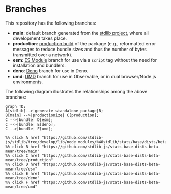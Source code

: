 <!--

@license Apache-2.0

Copyright (c) 2022 The Stdlib Authors.

Licensed under the Apache License, Version 2.0 (the "License");
you may not use this file except in compliance with the License.
You may obtain a copy of the License at

    http://www.apache.org/licenses/LICENSE-2.0

Unless required by applicable law or agreed to in writing, software
distributed under the License is distributed on an "AS IS" BASIS,
WITHOUT WARRANTIES OR CONDITIONS OF ANY KIND, either express or implied.
See the License for the specific language governing permissions and
limitations under the License.

-->

# Branches

This repository has the following branches:

-   **main**: default branch generated from the [stdlib project][stdlib-url], where all development takes place.
-   **production**: [production build][production-url] of the package (e.g., reformatted error messages to reduce bundle sizes and thus the number of bytes transmitted over a network).
-   **esm**: [ES Module][esm-url] branch for use via a `script` tag without the need for installation and bundlers.
-   **deno**: [Deno][deno-url] branch for use in Deno.
-   **umd**: [UMD][umd-url] branch for use in Observable, or in dual browser/Node.js environments.

The following diagram illustrates the relationships among the above branches:

```mermaid
graph TD;
A[stdlib]-->|generate standalone package|B;
B[main] -->|productionize| C[production];
C -->|bundle| D[esm];
C -->|bundle| E[deno];
C -->|bundle| F[umd];

%% click A href "https://github.com/stdlib-js/stdlib/tree/develop/lib/node_modules/%40stdlib/stats/base/dists/beta/mean"
%% click B href "https://github.com/stdlib-js/stats-base-dists-beta-mean/tree/main"
%% click C href "https://github.com/stdlib-js/stats-base-dists-beta-mean/tree/production"
%% click D href "https://github.com/stdlib-js/stats-base-dists-beta-mean/tree/esm"
%% click E href "https://github.com/stdlib-js/stats-base-dists-beta-mean/tree/deno"
%% click F href "https://github.com/stdlib-js/stats-base-dists-beta-mean/tree/umd"
```

[stdlib-url]: https://github.com/stdlib-js/stdlib/tree/develop/lib/node_modules/%40stdlib/stats/base/dists/beta/mean
[production-url]: https://github.com/stdlib-js/stats-base-dists-beta-mean/tree/production
[deno-url]: https://github.com/stdlib-js/stats-base-dists-beta-mean/tree/deno
[umd-url]: https://github.com/stdlib-js/stats-base-dists-beta-mean/tree/umd
[esm-url]: https://github.com/stdlib-js/stats-base-dists-beta-mean/tree/esm